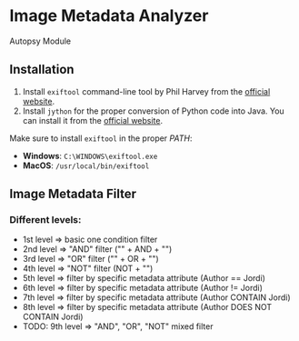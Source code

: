 # Image Metadata Analyzer 
Autopsy Module

## Installation
1. Install `exiftool` command-line tool by Phil Harvey from the [official website](https://exiftool.org/).
2. Install `jython` for the proper conversion of Python code into Java. You can install it from the [official website](https://www.jython.org/download).

Make sure to install `exiftool` in the proper *PATH*:
- **Windows**: `C:\WINDOWS\exiftool.exe`
- **MacOS**: `/usr/local/bin/exiftool`

## Image Metadata Filter
### Different levels:
- 1st level => basic one condition filter
- 2nd level => "AND" filter ("" + AND + "")
- 3rd level => "OR" filter ("" + OR + "")
- 4th level => "NOT" filter (NOT + "")
- 5th level => filter by specific metadata attribute (Author == Jordi)
- 6th level => filter by specific metadata attribute (Author != Jordi)
- 7th level => filter by specific metadata attribute (Author CONTAIN Jordi)
- 8th level => filter by specific metadata attribute (Author DOES NOT CONTAIN Jordi)
- TODO: 9th level => "AND", "OR", "NOT" mixed filter

 


